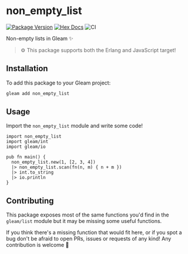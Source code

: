 # non_empty_list

[![Package Version](https://img.shields.io/hexpm/v/non_empty_list)](https://hex.pm/packages/non_empty_list)
[![Hex Docs](https://img.shields.io/badge/hex-docs-ffaff3)](https://hexdocs.pm/non_empty_list/)
![CI](https://github.com/giacomocavalieri/non_empty_list/workflows/CI/badge.svg?branch=main)

Non-empty lists in Gleam ✨

> ⚙️ This package supports both the Erlang and JavaScript target!

## Installation

To add this package to your Gleam project:

```sh
gleam add non_empty_list
```

## Usage

Import the `non_empty_list` module and write some code!

```gleam
import non_empty_list
import gleam/int
import gleam/io

pub fn main() {
  non_empty_list.new(1, [2, 3, 4])
  |> non_empty_list.scan(fn(n, m) { n + m })
  |> int.to_string
  |> io.println 
}
```

## Contributing

This package exposes most of the same functions you'd find in the `gleam/list` module but it may be missing some useful functions.

If you think there's a missing function that would fit here, or if you spot a bug don't be afraid to open PRs, issues or requests of any kind! Any contribution is welcome 💜
